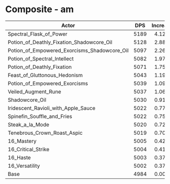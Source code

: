 # Composite - am
| Actor | DPS | Increase |
|---|:---:|:---:|
|Spectral_Flask_of_Power|5189|4.12%|
|Potion_of_Deathly_Fixation_Shadowcore_Oil|5128|2.88%|
|Potion_of_Empowered_Exorcisms_Shadowcore_Oil|5097|2.26%|
|Potion_of_Spectral_Intellect|5082|1.97%|
|Potion_of_Deathly_Fixation|5071|1.75%|
|Feast_of_Gluttonous_Hedonism|5043|1.19%|
|Potion_of_Empowered_Exorcisms|5039|1.09%|
|Veiled_Augment_Rune|5037|1.06%|
|Shadowcore_Oil|5030|0.91%|
|Iridescent_Ravioli_with_Apple_Sauce|5022|0.77%|
|Spinefin_Souffle_and_Fries|5022|0.75%|
|Steak_a_la_Mode|5020|0.72%|
|Tenebrous_Crown_Roast_Aspic|5019|0.70%|
|16_Mastery|5005|0.42%|
|16_Critical_Strike|5004|0.41%|
|16_Haste|5003|0.37%|
|16_Versatility|5002|0.37%|
|Base|4984|0.00%|
